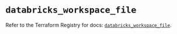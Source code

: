 # `databricks_workspace_file`

Refer to the Terraform Registry for docs: [`databricks_workspace_file`](https://registry.terraform.io/providers/databricks/databricks/1.76.0/docs/resources/workspace_file).
